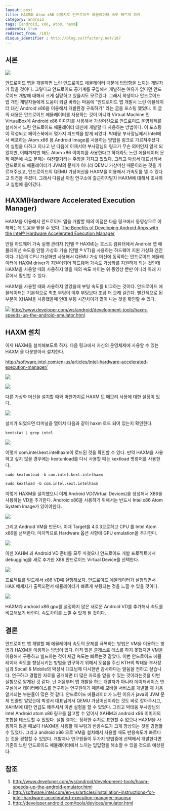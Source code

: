 ```yaml
---
layout: post
title: HAXM와 Atom x86 이미지로 안드로이드 에뮬레이터 속도 빠르게 하기
category: android
tags: [android, x86, atom, haxm]
comments: true
redirect_from: /187/
disqus_identifier : http://blog.saltfactory.net/187
---
```


## 서론

![](https://hbn-blog-assets.s3.ap-northeast-2.amazonaws.com/292fc306-95d5-41cc-a7a9-dc4ec1126e35)

안드로이드 앱을 개발하면 느린 안드로이드 에뮬레이터 때문에 답답함을 느끼는 개발자가 많을 것이다. 그렇다고 안드로이드 공기계를 구입해서 개발하는 여유가 없다면 안드로이드 개발에 대해서 크게 실망하고 있을지도 모르겠다. 그래서 학생이나 안드로이드 앱 개인 개발자들에게 도움이 되길 바라는 마음에 "안드로이드 앱 개발시 느린 에뮬레이터 대신 Android x86을 이용해서 개발환경 구축하기" 라는 글을 포스팅 했었다. 이 글의 내용은 안드로이드 에뮬레이터를 사용하는 것이 아니라 Virtual Machine 인 VirtualBox에 Android x86 이미지를 사용해서 가상머신으로 안드로이드 운영체제를 설치해서 느린 안드로이드 에뮬레이터 대신에 개발할 때 사용하는 방법이다. 이 포스팅이 작성되고 페이스북에서 몇가지 피드백을 받게 되었다. 박태웅 부사장님께서 Intel에서 배포하는 Atom x86 용  Android Image를 사용하는 방법을 링크로 가르쳐주셨다. 이 실험을 다하고 지나고 난 다음에 이제서야 부사장님의 링크가 무슨 의미인지 알게 되었지만,  이때까지만 해도 Atom x86 이미지를 사용한다고 하더라도 느린 에뮬레이터 문제 때문에 속도 문제는 여전할거라는 주장을 가지고 있었다. 그리고 박성서 대표님께서 안드로이드 에뮬레이터가 JVM의 문제가 아니라 QEMU 가상머신 때문이라는 것을  가르쳐주셨고, 안드로이드의 QEMU 가상머신을 HAXM을 이용해서 가속도를 낼 수 있다고 의견을 주셨다. 그래서 다음날 아침 연구소에 출근하자말자 HAXM에 대해서 조사하고 실험에 들어갔다.

<!--more-->

## HAXM(Hardware Accelerated Execution Manager)

HAXM을 이용해서 안드로이드 앱을 개발할 때의 이점은 다음 링크에서 동영상으로 이해하는데 도움을 받을 수 있다.
[The Benefits of Developing Android Apps with the Intel® Hardware Accelerated Execution Manager](http://software.intel.com/en-us/video/the-benefits-of-developing-android-apps-with-the-intel-hardware-accelerated-execution-manager?&CCID=20214700204366378&QTR=ZZf201208300721490Za20214700Zg255Zw0Zm0Zc204366378Zs8986ZZ&CLK=173120906181523222&WT.qs_dlk=UElJ1QrIZ2MAAAGsXmcAAAAn&&exp=y)


인텔 하드웨어 가속 실행 관리자 (인텔 ® HAXM)는 호스트 컴퓨터에서 Android 앱 에뮬레이션 속도를 인텔 가상화 기술 (인텔 ® VT)을 사용하는 하드웨어 지원 가상화 엔진이다. 기존의 CPU 가상화만 사용해서 QEMU 가상 머신에 동작하는 안드로이드 에뮬레이터에 HAXM driver가 지원이되어 하드웨어 가속도 가상화를 지원하게 되는 것인데 HAXM을 사용할 때와 사용하지 않을 때의 속도 차이는 위 동영상 뿐만 아니라 아래 자료에서 활인할 수 있다.

HAXM을 사용할 때와 사용하지 않았을때 부팅 속도를 비교하는 것이다. 안드로이드 에뮬레이터는 기본적으로 최초 부팅이 이후 부팅보다 조금 더 오래 걸린다. 빨간색으로 된 부분이 XHAM을 사용했을때 인데 부팅 시간차이가 많이 나는 것을 확인할 수 있다.


![](https://hbn-blog-assets.s3.ap-northeast-2.amazonaws.com/3b630654-d235-4322-b3a3-36b9ddd13ed3)
http://www.developer.com/ws/android/development-tools/haxm-speeds-up-the-android-emulator.html

## HAXM 설치

이제 HAXM을 설치해보도록 하자. 다음 링크에서 자신의 운영체제에 사용할 수 있는 HAXM 을 다운받아서 설치한다.

http://software.intel.com/en-us/articles/intel-hardware-accelerated-execution-manager/

![](https://hbn-blog-assets.s3.ap-northeast-2.amazonaws.com/b99ed808-2c26-4a81-ba9a-586c73974069)

![](https://hbn-blog-assets.s3.ap-northeast-2.amazonaws.com/abea89fe-9aed-4187-84e1-b99191576088)

다른 가상화 머신을 설치할 때와 마찬가지로 HAXM 도 메모리 사용에 대한 설정이 있다.

![](https://hbn-blog-assets.s3.ap-northeast-2.amazonaws.com/d4e79ddc-6fdf-4cc5-9b9d-335996632e52)

설치가 되었으면 터미널을 열어서 다음과 같이 haxm 로드 되어 있는지 확인한다.

```
kextstat | grep intel
```

![](https://hbn-blog-assets.s3.ap-northeast-2.amazonaws.com/e6f4245f-1945-42d0-bb7c-536de0bb1f6f)

이렇게 com.intel.kext.intelhaxm이 로드된 것을 확인할 수 있다.
만약 HAXM을 사용하고 싶지 않을 경우에는 kextunload를 다시 사용할 때는 kextload 명령어를 사용한다.

```
sudo kextunload -b com.intel.kext.intelhaxm
```

```
sudo kextload -b com.intel.kext.intelhaxm
```

이렇게 HAXM을 설치했으니 이제 Android VD(Virtual Devices)을 생성해서 X86을 사용하는 VD을 추가한다.
Android x86을 사용하기 위해서는 반드시 Intel x86 Atom System Image가 있어야한다.

![](https://hbn-blog-assets.s3.ap-northeast-2.amazonaws.com/64a55394-83e8-4b7c-b1dc-6d811ee7f469)

그리고 Android VM을 만든다. 이때 Target을 4.0.3으로하고 CPU 를 Intel Atom x86을 선택한다. 마지막으로 Hardware 옵션 사항에 GPU emulation을 추가한다.

![](https://hbn-blog-assets.s3.ap-northeast-2.amazonaws.com/570ff63c-bcd4-40bf-b115-24ab6685daa9)

이젠 XAHM 과 Android VD 준비를 모두 마쳤으니 안드로이드 개발 프로젝트에서 debugging을 새로 추가한 X86 안드로이드 Virtual Device를 선택한다.


![](https://hbn-blog-assets.s3.ap-northeast-2.amazonaws.com/90b1787f-3173-4d45-ac12-0de5eb1e1cca)

프로젝트를 빌드해서 x86 VD에 실행해보자. 안드로이드 에뮬레이터가 실행되면서 HAX 메세지가 출력되면서 에뮬레이터가 빠르게 부팅되는 것을 느낄 수 있을 것이다.


![](https://hbn-blog-assets.s3.ap-northeast-2.amazonaws.com/52b26773-d3ba-45f3-ac9b-daf90a0b71b0)

HAXM과 android x86 gpu를 설정하지 않은 새로운 Android VD를 추가해서 속도를 비교해보기 바란다. 속도차이를 느낄 수 있게 될 것이다.

## 결론

안드로이드 앱 개발할 때 에뮬레이터 속도의 문제를 극복하는 방법은 VM을 이용하는 방법과 HAXM을 이용하는 방법이 있다. 아직 많은 클래스르 테스를 하지 못했지만 VM을 이용해서 구동하고 빌드하는 것이 체감 속도는 빠르는것 같았다. 이번 안드로이드 에뮬레이터 속도를 향상시키는 방법을 연구하기 위해서 도움을 주신 KTH의 박태웅 부사장님과 Socail & Mobile의 박성서 대표님께 다시한번 감사하다는 말씀을 전하고 싶습니다. 연구하고 경험한 자료를 공개하면 더 많은 자료를 얻을 수 있는 것이라는것을 이번 실험으로 알게된 것 같다. 난 처음부터 앱 개발을 하는 개발자가 아니라 데이터베이스 연구실에서 데이터베이스를 연구하는 연구원이기 때문에 모바일 서비스를 개발할 때 처음 알게되는 부분들이 많은 것 같다. 안드로이드 에뮬레이터가 느린 이유가 java의 JVM 문제 인줄만 알았는데 박성서 대표님께서 QEMU 가상머신이라는 것도 바로 잡아주시고, XAHM에 대한 언급도 해주셔서 이번 실험을 할 수 있었다. 그리고 박태웅 부사장님의 Intel Android atom x86 링크를 참고할 수 있어서 XAHM과 android x86 이미지의 조합을 테스트할 수 있었다. 실험 결과는 정확한 수치로 표현할 수 없으나 HAXM을 사용하지 않을 때보다 HAXM을 사용할 때 부팅과 반응속도가 크게 향상되는 것을 경험할 수 있었다. 그리고 android x86 으로 VM을 설치해서 사용할 때도 반응속도가 빠르다는 것을 경험할 수 있었다. 개발자나 연구원들이 두가지 방법중에 선택해서 개발한다면 기존의 느린 안드로이드 에뮬레이터에서 느끼는 답답함을 해소할 수 있을 것으로 예상된다.

## 참조

1. http://www.developer.com/ws/android/development-tools/haxm-speeds-up-the-android-emulator.html
2. http://software.intel.com/en-us/articles/installation-instructions-for-intel-hardware-accelerated-execution-manager-macosx
3. http://developer.android.com/tools/devices/emulator.html
